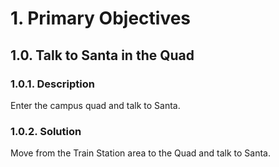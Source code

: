# 1. Primary Objectives
## 1.0. Talk to Santa in the Quad
### 1.0.1. Description
Enter the campus quad and talk to Santa.
### 1.0.2. Solution
Move from the Train Station area to the Quad and talk to Santa.